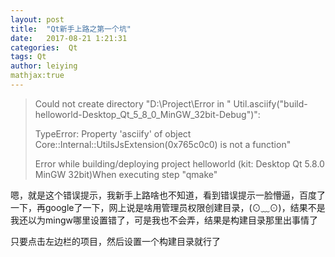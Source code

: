 ```yaml
---
layout: post
title:  "Qt新手上路之第一个坑"
date:   2017-08-21 1:21:31
categories:  Qt
tags: Qt
author: leiying
mathjax:true
---
```


> Could not create directory "D:\Project\Error in " Util.asciify("build-helloworld-Desktop_Qt_5_8_0_MinGW_32bit-Debug")": 
>
> TypeError: Property 'asciify' of object Core::Internal::UtilsJsExtension(0x765c0c0) is not a function"
>
> Error while building/deploying project helloworld (kit: Desktop Qt 5.8.0 MinGW 32bit)When executing step "qmake"
>
> 

嗯，就是这个错误提示，我新手上路啥也不知道，看到错误提示一脸懵逼，百度了一下，再google了一下，网上说是啥用管理员权限创建目录，(⊙﹏⊙)，结果不是我还以为mingw哪里设置错了，可是我也不会弄，结果是构建目录那里出事情了

只要点击左边栏的项目，然后设置一个构建目录就行了